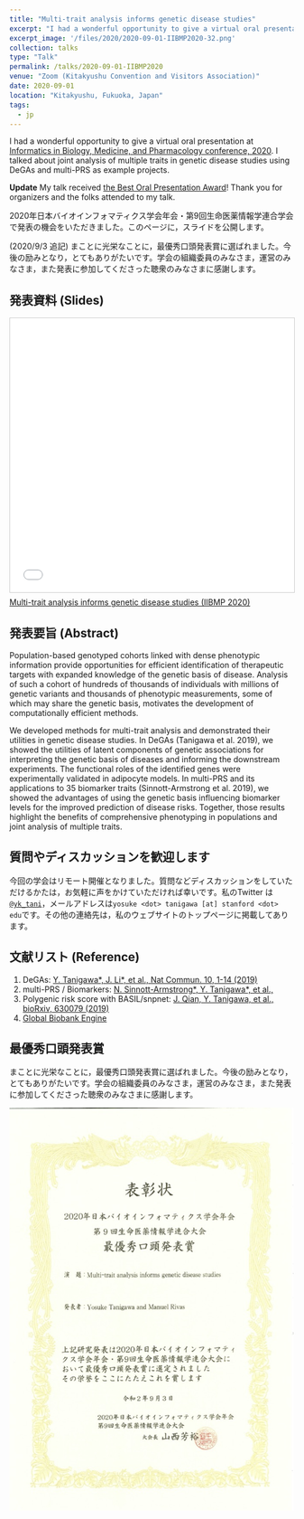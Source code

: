 ```yaml
---
title: "Multi-trait analysis informs genetic disease studies"
excerpt: "I had a wonderful opportunity to give a virtual oral presentation at Informatics in Biology, Medicine, and Pharmacology conference, 2020. I talked about joint analysis of multiple traits in genetic disease studies using DeGAs and multi-PRS as example projects."
excerpt_image: '/files/2020/2020-09-01-IIBMP2020-32.png'
collection: talks
type: "Talk"
permalink: /talks/2020-09-01-IIBMP2020
venue: "Zoom (Kitakyushu Convention and Visitors Association)"
date: 2020-09-01
location: "Kitakyushu, Fukuoka, Japan"
tags:
  - jp
---
```


I had a wonderful opportunity to give a virtual oral presentation at [Informatics in Biology, Medicine, and Pharmacology conference, 2020](https://www.jsbi.org/iibmp2020/program/oral.html). I talked about joint analysis of multiple traits in genetic disease studies using DeGAs and multi-PRS as example projects.

**Update** My talk received [the Best Oral Presentation Award](https://www.jsbi.org/activity/news/annual_meetings/detail--id-226.html)! Thank you for organizers and the folks attended to my talk.

2020年日本バイオインフォマティクス学会年会・第9回生命医薬情報学連合学会で発表の機会をいただきました。このページに，スライドを公開します。

(2020/9/3 追記) まことに光栄なことに，最優秀口頭発表賞に選ばれました。今後の励みとなり，とてもありがたいです。学会の組織委員のみなさま，運営のみなさま，また発表に参加してくださった聴衆のみなさまに感謝します。

## 発表資料 (Slides)

<iframe src="//www.slideshare.net/slideshow/embed_code/key/9bJGsiQooubI8r" width="595" height="485" frameborder="0" marginwidth="0" marginheight="0" scrolling="no" style="border:1px solid #CCC; border-width:1px; margin-bottom:5px; max-width: 100%;" allowfullscreen> </iframe>
<div style="margin-bottom:5px">
<a href="//www.slideshare.net/YosukeTanigawa/multitrait-analysis-informs-genetic-disease-studies-iibmp-2020-238346110" title="Multi-trait analysis informs genetic disease studies (IIBMP 2020)" target="_blank">Multi-trait analysis informs genetic disease studies (IIBMP 2020)</a>
</div>

## 発表要旨 (Abstract)

Population-based genotyped cohorts linked with dense phenotypic information provide opportunities for efficient identification of therapeutic targets with expanded knowledge of the genetic basis of disease. Analysis of such a cohort of hundreds of thousands of individuals with millions of genetic variants and thousands of phenotypic measurements, some of which may share the genetic basis, motivates the development of computationally efficient methods.

We developed methods for multi-trait analysis and demonstrated their utilities in genetic disease studies. In DeGAs (Tanigawa et al. 2019), we showed the utilities of latent components of genetic associations for interpreting the genetic basis of diseases and informing the downstream experiments. The functional roles of the identified genes were experimentally validated in adipocyte models. In multi-PRS and its applications to 35 biomarker traits (Sinnott-Armstrong et al. 2019), we showed the advantages of using the genetic basis influencing biomarker levels for the improved prediction of disease risks. Together, those results highlight the benefits of comprehensive phenotyping in populations and joint analysis of multiple traits.

## 質問やディスカッションを歓迎します

今回の学会はリモート開催となりました。質問などディスカッションをしていただけるかたは，お気軽に声をかけていただければ幸いです。私のTwitter は [`@yk_tani`](https://twitter.com/yk_tani)，メールアドレスは` yosuke <dot> tanigawa [at] stanford <dot> edu `です。その他の連絡先は，私のウェブサイトのトップページに掲載してあります。

## 文献リスト (Reference)

1. DeGAs: [Y. Tanigawa\*, J. Li\*, et al., Nat Commun. 10, 1-14 (2019)](/publication/2019-09-06-DeGAs)
2. multi-PRS / Biomarkers: [N. Sinnott-Armstrong\*, Y. Tanigawa\*, et al., ](/publication/2021-01-18-biomarkers)
3. Polygenic risk score with BASIL/snpnet: [J. Qian, Y. Tanigawa, et al., bioRxiv, 630079 (2019)](/publication/2020-10-23-snpnet)
4. [Global Biobank Engine](/resources/2017-GBE)

## 最優秀口頭発表賞

まことに光栄なことに，最優秀口頭発表賞に選ばれました。今後の励みとなり，とてもありがたいです。学会の組織委員のみなさま，運営のみなさま，また発表に参加してくださった聴衆のみなさまに感謝します。

![最優秀口頭発表賞](/files/2020/2020-09-01-IIBMP2020-award.jpg)
